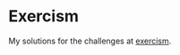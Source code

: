 # Exercism

My solutions for the challenges at [exercism](https://exercism.org/tracks/rust/exercises/resistor-color/solutions/tjade273).

